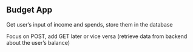 ## Budget App

Get user’s input of income and spends, store them in the database

Focus on POST, add GET later or vice versa (retrieve data from backend about the user’s balance)
